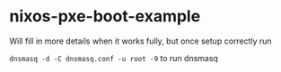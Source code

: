 # nixos-pxe-boot-example

Will fill in more details when it works fully, 
but once setup correctly run

`dnsmasq -d -C dnsmasq.conf -u root -9` to run dnsmasq
